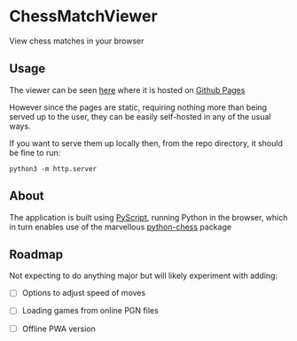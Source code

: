 # ChessMatchViewer
View chess matches in your browser



## Usage

The viewer can be seen [here](https://about.nmstoker.com/chess2.html) where it is hosted on [Github Pages](https://pages.github.com/)

However since the pages are static, requiring nothing more than being served up to the user, they can be easily self-hosted in any of the usual ways.

If you want to serve them up locally then, from the repo directory, it should be fine to run:

`python3 -m http.server`

## About

The application is built using [PyScript](https://github.com/pyscript/pyscript), running Python in the browser, which in turn enables use of the marvellous [python-chess](https://github.com/niklasf/python-chess) package

## Roadmap

Not expecting to do anything major but will likely experiment with adding:

- [ ] Options to adjust speed of moves
- [ ] Loading games from online PGN files
- [ ] Offline PWA version



